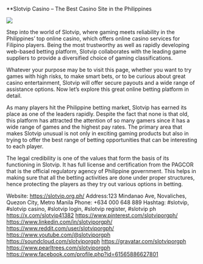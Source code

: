 **Slotvip Casino – The Best Casino Site in the Philippines

![](https://s3-ap-northeast-1.amazonaws.com/g0v-hackmd-images/uploads/upload_89667166a1cb06f165afb7864330cbaf.jpeg)

Step into the world of Slotvip, where gaming meets reliability in the Philippines’ top online casino, which offers online casino services for Filipino players. Being the most trustworthy as well as rapidly developing web-based betting platform, Slotvip collaborates with the leading game suppliers to provide a diversified choice of gaming classifications.

Whatever your purpose may be to visit this page, whether you want to try games with high risks, to make smart bets, or to be curious about great casino entertainment, Slotvip will offer secure payouts and a wide range of assistance options. Now let’s explore this great online betting platform in detail.

As many players hit the Philippine betting market, Slotvip has earned its place as one of the leaders rapidly. Despite the fact that none is that old, this platform has attracted the attention of so many gamers since it has a wide range of games and the highest pay rates. The primary area that makes Slotvip unusual is not only in exciting gaming products but also in trying to offer the best range of betting opportunities that can be interesting to each player.

The legal credibility is one of the values ​​that form the basis of its functioning in Slotvip. It has full license and certification from the PAGCOR that is the official regulatory agency of Philippine government. This helps in making sure that all the betting activities are done under proper structures, hence protecting the players as they try out various options in betting.

Website: https://slotvip.org.ph/
Address:123 Mindanao Ave, Novaliches, Quezon City, Metro Manila
Phone: +634 000 648 889
Hashtag: #slotvip, #slotvip casino, #slotvip login, #slotvip register, #slotvip ph
https://x.com/slotvip41382
https://www.pinterest.com/slotviporgph/
https://www.linkedin.com/in/slotviporgph/
https://www.reddit.com/user/slotviporgph/
https://www.youtube.com/@slotviporgph
https://soundcloud.com/slotviporgph
https://gravatar.com/slotviporgph
https://www.pearltrees.com/slotviporgph
https://www.facebook.com/profile.php?id=61565886627801
